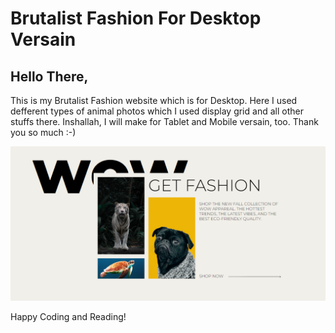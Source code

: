 # Brutalist Fashion For Desktop Versain

## Hello There,

This is my Brutalist Fashion website which is for Desktop. Here I used defferent types of animal photos which I used display grid and all other stuffs there. Inshallah, I will make for Tablet and Mobile versain, too.
Thank you so much :-)

![Alt text](<Screenshot 2023-10-03 155002.png>)

Happy Coding and Reading!
